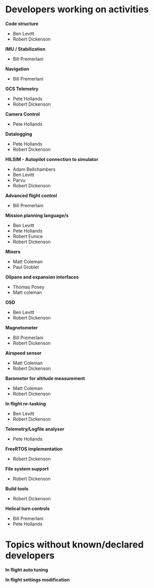 # Developers working on activities

**Code structure**
  * Ben Levitt
  * Robert Dickenson

**IMU / Stabilization**
  * Bill Premerlani

**Navigation**
  * Bill Premerlani

**GCS Telemetry**
  * Pete Hollands
  * Robert Dickenson

**Camera Control**
  * Pete Hollands

**Datalogging**
  * Pete Hollands
  * Robert Dickenson

**HILSIM - Autopilot connection to simulator**
  * Adam Bellchambers
  * Ben Levitt
  * Parvu
  * Robert Dickenson

**Advanced flight control**
  * Bill Premerlani

**Mission planning language/s**
  * Ben Levitt
  * Pete Hollands
  * Robert Eunice
  * Robert Dickenson

**Mixers**
  * Matt Coleman
  * Paul Grobler

**Oilpans and expansion interfaces**
  * Thomas Posey
  * Matt coleman

**OSD**
  * Ben Levitt
  * Robert Dickenson

**Magnetometer**
  * Bill Premerlani
  * Robert Dickenson

**Airspeed sensor**
  * Matt Coleman
  * Robert Dickenson

**Barometer for altitude measurement**
  * Matt Coleman
  * Robert Dickenson

**In flight re-tasking**
  * Ben Levitt
  * Robert Dickenson

**Telemetry/Logfile analyser**
  * Pete Hollands

**FreeRTOS implementation**
  * Robert Dickenson

**File system support**
  * Robert Dickenson

**Build tools**
  * Robert Dickenson

**Helical turn controls**
  * Bill Premerlani
  * Pete Hollands

# Topics without known/declared developers

**In flight auto tuning**

**In flight settings modification**